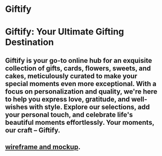 # Giftify
# Giftify: Your Ultimate Gifting Destination

## Giftify is your go-to online hub for an exquisite collection of gifts, cards, flowers, sweets, and cakes, meticulously curated to make your special moments even more exceptional. With a focus on personalization and quality, we're here to help you express love, gratitude, and well-wishes with style. Explore our selections, add your personal touch, and celebrate life's beautiful moments effortlessly. Your moments, our craft – Giftify.

## [wireframe and mockup](https://www.figma.com/file/KBuXafZUSANK9EEpIymMQ5/Giftify?type=design&node-id=0-1&mode=design&t=hV9NIDlsN4lgFcue-0).